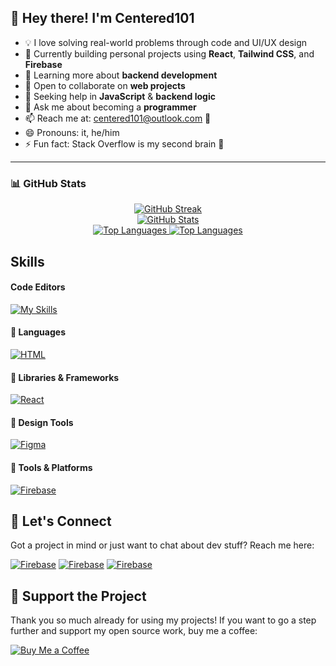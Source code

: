 ## 👋 Hey there! I'm Centered101

- 💡 I love solving real-world problems through code and UI/UX design  
- 🔭 Currently building personal projects using **React**, **Tailwind CSS**, and **Firebase**  
- 🌱 Learning more about **backend development**  
- 👯 Open to collaborate on **web projects**  
- 🤝 Seeking help in **JavaScript** & **backend logic**  
- 💬 Ask me about becoming a **programmer**  
- 📫 Reach me at: [centered101@outlook.com](mailto:centered101@outlook.com) 📧
- 😄 Pronouns: it, he/him  
- ⚡ Fun fact: Stack Overflow is my second brain 🧠 
<hr />

### 📊 GitHub Stats

<div align="center">
  <a href="https://github.com/Centered101">
    <img
      src="https://github-readme-streak-stats.herokuapp.com?user=centered101&title_color=FF7070&theme=transparent&hide_border=true&ring=0D0D0D&fire=0D0D0D&currStreakLabel=0D0D0D"
      alt="GitHub Streak" />
  </a>
  <br />
  <a href="https://github.com/Centered101">
    <img
      src="https://github-readme-stats.vercel.app/api?username=centered101&custom_title=📊&nbsp;Centered101's&nbsp;GitHub&nbsp;Stats&theme=transparent&show_icons=true&hide_border=true&text_color=0D0D0D"
      alt="GitHub Stats" />
  </a>
  <br />
  <a href="https://github.com/Centered101">
    <img
      src="https://github-readme-stats.vercel.app/api/top-langs/?username=centered101&layout=donut&langs_count=10&custom_title=🌐&#8194;Top&#8194;Languages&#8194;🥴&theme=transparent&hide_border=true&text_color=0D0D0D"
      alt="Top Languages" />
  </a>
    <a href="https://github.com/Centered101">
    <img
      src="https://github-readme-stats.vercel.app/api/wakatime?username=centered101&layout=donut&langs_count=10&theme=transparent&hide_border=true&text_color=0D0D0D)](https://github.com/anuraghazra/github-readme-stats"
      alt="Top Languages" />
  </a>
</div>

## Skills

#### Code Editors
[![My Skills](https://skillicons.dev/icons?i=vscode,visualstudio,pycharm,godot,arduino&theme=light)](https://skillicons.dev)

#### 🚀 Languages  
[![HTML](https://skillicons.dev/icons?i=html,css,js,py,c,cs,cpp&theme=light)](https://skillicons.dev)

#### 🧠 Libraries & Frameworks  
[![React](https://skillicons.dev/icons?i=react,vite,tailwind,jquery,nodejs&theme=light)](https://skillicons.dev)

#### 🎨 Design Tools  
[![Figma](https://skillicons.dev/icons?i=figma,photoshop,illustrator&theme=light)](https://skillicons.dev)

#### 🔧 Tools & Platforms  
[![Firebase](https://skillicons.dev/icons?i=firebase,vercel,netlify,git,github&theme=light)](https://skillicons.dev)

## 💬 Let's Connect
Got a project in mind or just want to chat about dev stuff? Reach me here:

[![Firebase](https://skillicons.dev/icons?i=instagram&theme=light)](https://instagram.com/centered101)
[![Firebase](https://skillicons.dev/icons?i=linkedin&theme=light)](https://www.linkedin.com/in/centered101)
[![Firebase](https://skillicons.dev/icons?i=discord&theme=light)](https://Discordapp.com/users/955850603962183690)

## 💖 Support the Project
Thank you so much already for using my projects! If you want to go a step further and support my open source work, buy me a coffee:

[![Buy Me a Coffee](https://img.shields.io/badge/Buy%20me%20a%20coffee-%23FFDD00.svg?&style=for-the-badge&logo=buy-me-a-coffee&logoColor=0D0D0D)](https://www.buymeacoffee.com/Centered101)

<!-- Proudly created by (@centered101) -->
